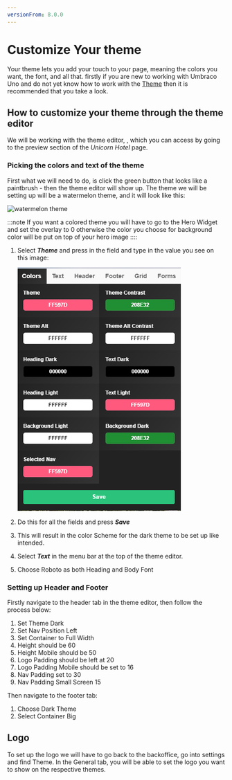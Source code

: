 ```yaml
---
versionFrom: 8.0.0
---
```


# Customize Your theme

Your theme lets you add your touch to your page, meaning the colors you want, the font, and all that. firstly if you are new to working with Umbraco Uno and do not yet know how to work with the [Theme](../../Getting-Started/Themes/index.md) then it is recommended that you take a look.

## How to customize your theme through the theme editor

We will be working with the theme editor, , which you can access by going to the preview section of the _Unicorn Hotel_ page.

### Picking the colors and text of the theme

First what we will need to do, is click the green button that looks like a paintbrush - then the theme editor will show up.
The theme we will be setting up will be a watermelon theme, and it will look like this:

![watermelon theme](images/theme.gif)

:::note
If you want a colored theme you will have to go to the Hero Widget and set the overlay to 0 otherwise the color you choose for background color will be put on top of your hero image
::::

1. Select ***Theme*** and press in the field and type in the value you see on this image:

    ![watermelon theme color](images/Color-settings.png)

2. Do this for all the fields and press ***Save***
3. This will result in the color Scheme for the dark theme to be set up like intended.
4. Select ***Text*** in the menu bar at the top of the theme editor.
5. Choose Roboto as both Heading and Body Font

### Setting up Header and Footer

Firstly navigate to the header tab in the theme editor, then follow the process below:

1. Set Theme Dark
2. Set Nav Position Left
3. Set Container to Full Width
4. Height should be 60
5. Height Mobile should be 50
6. Logo Padding should be left at 20
7. Logo Padding Mobile should be set to 16
8. Nav Padding set to 30
9. Nav Padding Small Screen 15

Then navigate to the footer tab:

1. Choose Dark Theme
2. Select Container Big

## Logo

To set up the logo we will have to go back to the backoffice, go into settings and find Theme.
In the General tab, you will be able to set the logo you want to show on the respective themes.
